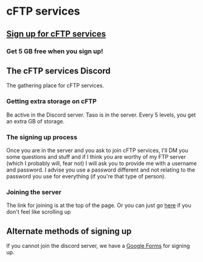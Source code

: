 # cFTP services

## [Sign up for cFTP services](https://discord.gg/aSpEq2)
### Get 5 GB free when you sign up!

## The cFTP services Discord
The gathering place for cFTP services.

### Getting extra storage on cFTP
Be active in the Discord server. Taso is in the server. Every 5 levels, you get an extra GB of storage.

### The signing up process
Once you are in the server and you ask to join cFTP services, I'll DM you some questions and stuff and if I think you are worthy of my FTP server (which I probably will, fear not) I will ask you to provide me with a username and password. I advise you use a password different and not relating to the password you use for everything (if you're that type of person).

### Joining the server
The link for joining is at the top of the page. Or you can just go [here](https://discord.gg/aSpEq2) if you don't feel like scrolling up

## Alternate methods of signing up
If you cannot join the discord server, we have a [Google Forms](https://goo.gl/forms/Y3PiZ87OPPtrYMyl2) for signing up.
